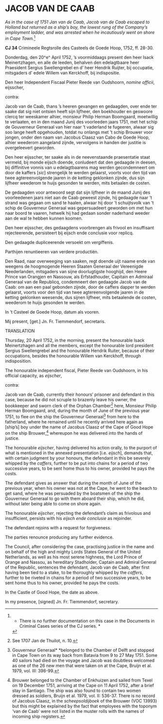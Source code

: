 # JACOB VAN DE CAAB

*As in the case of 1751 Jan van de Caab, Jacob van de Caab escaped to
Holland but returned as a ship’s boy, the lowest rung of the Company’s
employment ladder, and was arrested when he incautiously went on shore
in Cape Town.*[^1]

**CJ 34** Crimineele Regtsrolle des Casteels de Goede Hoop, 1752, ff.
28-30.

Donderdag, den 20^e^ April 1752, ’s voormiddaags present den heer Isack
Meinertzhagen, en alle de leeden, behalven den edelagtbaare heer
Praesident Sergius Swellengrebel en d’ heer Hendrik Ruijter, bij
occupatie, mitsgaders d’ edele Willem van Kerckhoff, bij indispositie.

Den heer Independent Fiscaal Pieter Reede van Oudshoorn, *nomine
officii*, eijsscher,

contra:

Jacob van de Caab, thans ’s heeren gevangen en gedaagden, over ende ter
saake dat sig niet ontsien heeft sijn lijfheer, den boekhouder en
geswoore clercq ter weeskamer alhier, monsieur Philip Herman Boomgaard,
moetwillig te verlaaten, en in den maand Junij des voorleeden jaars
1751, met het schip de Gouverneur Generaal van hier naar ’t vaderland te
fugeeren, alwaar sig soo lange heeft opgehouden, totdat nu onlangs met
’t schip Brouwer voor jongen, onder den naam van Jacobus Claasz van Cabo
de Goede Hoop, alhier weederom aangeland zijnde, vervolgens in handen
der justitie is overgeleevert geworden.

Den heer eijsscher, ter saake als in de neevenstaande praesentatie staat
vermeld, bij monde eijsch doende, conludeert dat den gedaagde in deesen,
bij diffinitive vonnis van u edelagtbaarens mag werden gecondemneert om
door de kaffers \[*sic*\] strengelijk te werden gelaarst, voorts voor
den tijd van twee agtereenvolgende jaaren in de ketting geklonken
zijnde, dus sijn lijfheer weederom te huijs gesonden te werden, mits
betaalen de costen.

De gedaagden voor antwoord segt dat sijn lijfheer in de maand Junij des
voorleedenen jaars niet aan de Caab geweest zijnde, hij gedaagde naar ’t
strand was gegaan om sand te haalen, alwaar hij door ’t schuijtsvolk van
’t schip de Gouverneur Generaal was gepersuadeert geworden om met hun
naar boord te vaaren, hetwelk hij had gedaan sonder naderhand weeder aan
de wal te hebben kunnen koomen.

Den heer eijsscher, des gedaagdens voorbrengen als frivool en
insuffisant rejecteerende, persisteert bij eijsch ende conclusie voor
replicq.

Den gedaagde dupliceerende versoekt om vergiffenis.

Parthijen renuntieeren van verdere productiën.

Den Raad, naar overweeging van saaken, regt doende uijt naame ende van
weegens de hoogmogende Heeren Staaten Generaal der Vereenigde
Neederlanden, mitsgaders van sijne doorlugtigste hooghijd, den Heere
Prince van Orangjen en Nassouw, als Erfstadhouder, Capitain en Admiraal
Generaal van de Republicq, condemneert den gedaagde Jacob van de Caab:
om aan een paal gebonden zijnde, door de caffers dapper te werden
gelaarst, voorts voor den tijd van twee agtereenvolgende jaaren in de
ketting geklonken weesende, dus sijnen lijfheer, mits betaalende de
costen, weederom te huijs gesonden te werden.

In ’t Casteel de Goede Hoop, datum als vooren.

Mij present, \[get.\] Jn. Fr. Tiemmendorf, secretaris.

TRANSLATION

Thursday, 20 April 1752, in the morning, present the honourable Isack
Meinertzhagen and all the members, except the honourable lord president
Sergius Swellengrebel and the honourable Hendrik Ruiter, because of
their occupations, besides the honourable Willem van Kerckhoff, through
indisposition.

The honourable independent fiscal, Pieter Reede van Oudshoorn, in his
official capacity, as *eijscher*,

contra:

Jacob van de Caab, currently their honours’ prisoner and defendant in
this case, because he did not scruple to brazenly leave his owner, the
bookkeeper and sworn clerk of the Orphan Chamber[^2] here, Monsieur
Philip Herman Boomgaard, and, during the month of June of the previous
year 1751, to flee on the ship the Gouverneur Generaal[^3] from here
to the fatherland, where he remained until he recently arrived here
again as \[ship’s\] boy under the name of Jacobus Claasz of the Cape of
Good Hope on the ship Brouwer,[^4] whereupon he was delivered into the
hands of justice.

The honourable *eijscher*, having delivered his action orally, to the
purport of what is mentioned in the annexed presentation \[i.e.
*eijsch*\], demands that, with certain judgment by your honours, the
defendant in this be severely whipped by the *caffers*, further to be
put into chains for a period of two successive years, to be sent home
thus to his owner, provided he pays the costs.

The defendant gives as answer that during the month of June of the
previous year, when his owner was not at the Cape, he went to the beach
to get sand, where he was persuaded by the boatsmen of the ship the
Gouverneur Generaal to go with them aboard their ship, which he did,
without later being able to come on shore again.

The honourable *eijscher*, rejecting the defendant’s claim as frivolous
and insufficient, persists with his *eijsch ende conclusie* as
rejoinder.

The defendant rejoins with a request for forgiveness.

The parties renounce producing any further evidence.

The Council, after considering the case, practising justice in the name
and on behalf of the high and mighty Lords States General of the United
Netherlands, as well as his most serene highness, the Lord Prince of
Orange and Nassou, as hereditary Stadholder, Captain and Admiral General
of the Republic, sentences the defendant, Jacob van de Caab, after first
having been tied to a stake, to be thoroughly whipped by the *caffers*,
further to be riveted in chains for a period of two successive years, to
be sent home thus to his owner, provided he pays the costs.

In the Castle of Good Hope, the date as above.

In my presence, \[signed\] Jn. Fr. Tiemmendorf, secretary.

[^1]: * There is no further documentation on this case in the Documents
    in Criminal Cases series of the CJ series. *

[^2]:  See 1707 Jan de Thuilot, n. 10.

[^3]:  Gouverneur Generaal* *belonged to the Chamber of Delft and
    stopped in Cape Town on its way back from Batavia from 9 to 27 May
    1751. Some 40 sailors had died on the voyage and Jacob was doubtless
    welcomed as one of the 26 new men that were taken on at the Cape,
    Bruijn et al. 1979, vol. III: 398-99.

[^4]:  Brouwer belonged to the Chamber of Enkhuizen and sailed from
    Texel on 19 December 1751, arriving at the Cape on 11 April 1752,
    after a brief stay in Santiago. The ship was also found to contain
    two women dressed as soldiers, Bruijn et al. 1979, vol. II: 536-37.
    There is no record of Jacobus Claasz, in the *scheepsoldijboek* of
    the Brouwer (VOC 13993) but this might be explained by the fact that
    employees with the toponym ‘van de Caab’ were not listed in the
    muster rolls with the names of incoming ship registers.
